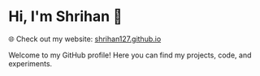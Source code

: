 # Hi, I'm Shrihan 👋

🌐 Check out my website: [shrihan127.github.io](https://shrihan127.github.io/)

Welcome to my GitHub profile! Here you can find my projects, code, and experiments.

